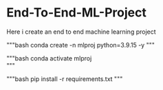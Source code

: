 # End-To-End-ML-Project
Here i create  an  end to end machine learning project 

"""bash
conda create -n mlproj python=3.9.15 -y
"""

"""bash
conda activate mlproj  
"""

"""bash
pip install -r requirements.txt
"""